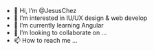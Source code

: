 - 👋 Hi, I’m @JesusChez
- 👀 I’m interested in IU/UX design & web develop
- 🌱 I’m currently learning Angular
- 💞️ I’m looking to collaborate on ...
- 📫 How to reach me ...

<!---
JesusChez/JesusChez is a ✨ special ✨ repository because its `README.md` (this file) appears on your GitHub profile.
You can click the Preview link to take a look at your changes.
--->
